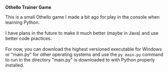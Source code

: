 **Othello Trainer Game**

This is a small Othello game I made a bit ago for play in the console when learning Python.
<br><br>
I have plans in the future to make it much better (maybe in Java) and use better code practices.
<br><br>
For now, you can download the highest versioned executable for Windows or "main.py" for other operating systems and use the `py main.py` command to run in the directory "main.py" is downloaded to with Python properly installed.
